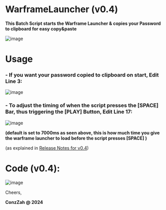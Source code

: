 # WarframeLauncher (v0.4)
**This Batch Script starts the Warframe Launcher &amp; copies your Password to clipboard for easy copy&amp;paste**

![image](https://github.com/ConzZah/WarframeLauncher/assets/69615452/956e3967-d32b-4ca4-bce3-d284aba35cce)

# Usage
### - If you want your password copied to clipboard on start, Edit Line 3: 

![image](https://github.com/ConzZah/WarframeLauncher/assets/69615452/c8a5dc8d-07d6-4eea-9b90-707d6cd58210)



### - To adjust the timing of when the script presses the [SPACE] Bar, thus triggering the [PLAY] Button, Edit Line 17:

![image](https://github.com/ConzZah/WarframeLauncher/assets/69615452/5320a177-2a88-45bc-9953-31c8aa26a763)

**(default is set to 7000ms as seen above, this is how much time you give the warframe launcher to load before the script presses [SPACE] )**

(as explained in [Release Notes for v0.4](https://github.com/ConzZah/WarframeLauncher/releases/tag/v0.4))

# Code (v0.4):
![image](https://github.com/ConzZah/WarframeLauncher/assets/69615452/2ac349f1-4c27-4b88-a3a3-f1f97f9d002c)

Cheers,

**ConzZah @ 2024**
